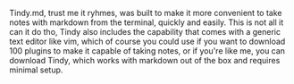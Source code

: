 Tindy.md, trust me it ryhmes, was built to make it more convenient to take notes with markdown from the terminal, quickly and easily. This is not all it can it do tho, Tindy also includes the capability that comes with a generic text editor like vim, which of course you could use if you want to download 100 plugins to make it capable of taking notes, or if you're like me, you can download Tindy, which works with markdown out of the box and requires minimal setup. 
